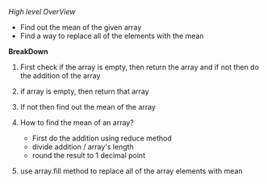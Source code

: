 _High level OverView_

- Find out the mean of the given array
- Find a way to replace all of the elements with the mean

**BreakDown**

1. First check if the array is empty, then return the array and if not then do the addition of the array
2. if array is empty, then return that array
3. If not then find out the mean of the array
4. How to find the mean of an array?

   - First do the addition using reduce method
   - divide addition / array's length
   - round the result to 1 decimal point

5. use array.fill method to replace all of the array elements with mean
